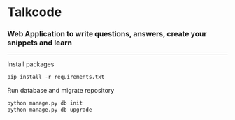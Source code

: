 #  **Talkcode**

### Web Application to write questions, answers, create your snippets and learn


---   


Install packages

```python
pip install -r requirements.txt

```

Run database and migrate repository


```python
python manage.py db init
python manage.py db upgrade

```